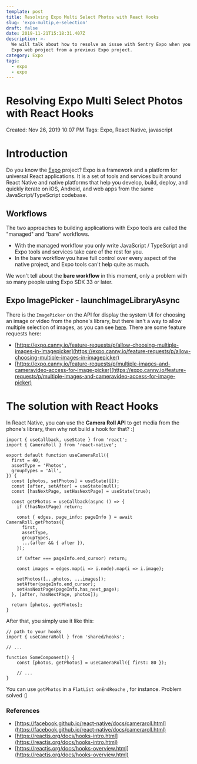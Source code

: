 ```yaml
---
template: post
title: Resolving Expo Multi Select Photos with React Hooks
slug: 'expo-multip,e-selection'
draft: false
date: 2019-11-21T15:18:31.407Z
description: >-
  We will talk about how to resolve an issue with Sentry Expo when you create an
  Expo web project from a previous Expo project.
category: Expo
tags:
  - expo
  - expo
---
```

# Resolving Expo Multi Select Photos with React Hooks

Created: Nov 26, 2019 10:07 PM
Tags: Expo, React Native, javascript

# Introduction

Do you know the [Expo](https://expo.io) project? Expo is a framework and a platform for universal React applications. It is a set of tools and services built around React Native and native platforms that help you develop, build, deploy, and quickly iterate on iOS, Android, and web apps from the same JavaScript/TypeScript codebase.

## Workflows

The two approaches to building applications with Expo tools are called the "managed" and "bare" workflows.

- With the managed workflow you only write JavaScript / TypeScript and Expo tools and services take care of the rest for you.
- In the bare workflow you have full control over every aspect of the native project, and Expo tools can't help quite as much.

We won't tell about the **bare workflow** in this moment, only a problem with so many people using Expo SDK 33 or later.

## Expo ImagePicker - launchImageLibraryAsync

There is the `ImagePicker` on the API for display the system UI for choosing an image or video from the phone's library, but there isn't a way to allow multiple selection of images, as you can see [here](https://docs.expo.io/versions/v35.0.0/sdk/imagepicker/#imagepickerlaunchimagelibraryasyncoptions). There are some feature requests here:

- [https://expo.canny.io/feature-requests/p/allow-choosing-multiple-images-in-imagepicker](https://expo.canny.io/feature-requests/p/allow-choosing-multiple-images-in-imagepicker)
- [https://expo.canny.io/feature-requests/p/multiple-images-and-cameravideo-access-for-image-picker](https://expo.canny.io/feature-requests/p/multiple-images-and-cameravideo-access-for-image-picker)

# The solution with React Hooks

In React Native, you can use the **Camera Roll API** to get media from the phone's library, then why not build a hook for that? :]

    import { useCallback, useState } from 'react';
    import { CameraRoll } from 'react-native';
    
    export default function useCameraRoll({
      first = 40,
      assetType = 'Photos',
      groupTypes = 'All',
    }) {
      const [photos, setPhotos] = useState([]);
      const [after, setAfter] = useState(null);
      const [hasNextPage, setHasNextPage] = useState(true);
    
      const getPhotos = useCallback(async () => {
        if (!hasNextPage) return;
    
        const { edges, page_info: pageInfo } = await CameraRoll.getPhotos({
          first,
          assetType,
          groupTypes,
          ...(after && { after }),
        });
    
        if (after === pageInfo.end_cursor) return;
    
        const images = edges.map(i => i.node).map(i => i.image);
    
        setPhotos([...photos, ...images]);
        setAfter(pageInfo.end_cursor);
        setHasNextPage(pageInfo.has_next_page);
      }, [after, hasNextPage, photos]);
    
      return [photos, getPhotos];
    }

After that, you simply use it like this:

    // path to your hooks
    import { useCameraRoll } from 'shared/hooks';
    
    // ...
    
    function SomeComponent() {
    	const [photos, getPhotos] = useCameraRoll({ first: 80 });
    
    	// ...
    }

You can use `getPhotos` in a `FlatList onEndReache` , for instance.
Problem solved :]

### References

- [https://facebook.github.io/react-native/docs/cameraroll.html](https://facebook.github.io/react-native/docs/cameraroll.html)
- [https://reactjs.org/docs/hooks-intro.html](https://reactjs.org/docs/hooks-intro.html)
- [https://reactjs.org/docs/hooks-overview.html](https://reactjs.org/docs/hooks-overview.html)
